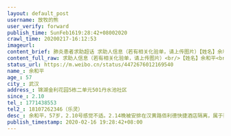 ```yaml
---
layout: default_post
username: 放牧的熊
user_verify: forward
publish_time: SunFeb1619:28:42+08002020
crawl_time: 20200217-16:12:53
imageurl: 
content_brief: 肺炎患者求助超话 求助人信息（若有相关化验单，请上传图片）【姓名】余和平【年龄】57【所在城市】武汉【所在小区、社区】锦湖金利花园5栋二单元501丹水池社区【患病时间】2.10【联系方式】1771438553【其他紧急联系人】18107262346（乐灵）【病情描述】余和平，57岁，2.10号感觉不适。 ...全文
content_full_raw: 求助人信息（若有相关化验单，请上传图片）<br/>【姓名】余和平<br/>【年龄】57<br/>【所在城市】武汉<br/>【所在小区、社区】锦湖金利花园5栋二单元501<br/>丹水池社区<br/>【患病时间】2.10<br/>【联系方式】1771438553<br/>【其他紧急联系人】18107262346（乐灵）<br/>【病情描述】<br/>余和平，57岁，2.10号感觉不适。2.14晚被安排在汉黄路佰利德快捷酒店隔离，属于疑似患者，2.15做核酸检测还未出结果，连续5天出现心跳快心慌，全身无力，胸闷气短症状，患者1.20号检查低钾2.6，本身还有高血压，请求送医院检查。<br/>另她老公乐小金就是早期新冠患者，先在汉口医院治疗后转到金银潭医院，救治不及时，1月23号那天就走了，这半个月来我们都过在哀痛和恐惧中，现在他老婆也疑是新冠病情，到处电话打到了，都还只是安排再酒店隔离，谢谢请有能力的朋友们帮帮忙，现在家里还有个20岁的儿子一人在家，谢天谢地儿子现在还没不良反应，谢谢好心人<adata-url="http://t.cn/RzBhKs8"href="http://weibo.com/p/100101B2094450D569ABFE4892"data-hide=""><spanclass='url-icon'><imgstyle='width:1rem;height:1rem'src='https://h5.sinaimg.cn/upload/2015/09/25/3/timeline_card_small_location_default.png'></span><spanclass="surl-text">武汉·后湖</span></a>
status_url: https://m.weibo.cn/status/4472676012169540
name_: 余和平
age_: 57
city_: 武汉
address_: 锦湖金利花园5栋二单元501丹水池社区
since_: 2.10
tel_: 1771438553
tel2_: 18107262346（乐灵）
desc_: 余和平，57岁，2.10号感觉不适。2.14晚被安排在汉黄路佰利德快捷酒店隔离，属于疑似患者，2.15做核酸检测还未出结果，连续5天出现心跳快心慌，全身无力，胸闷气短症状，患者1.20号检查低钾2.6，本身还有高血压，请求送医院检查。另她老公乐小金就是早期新冠患者，先在汉口医院治疗后转到金银潭医院，救治不及时，1月23号那天就走了，这半个月来我们都过在哀痛和恐惧中，现在他老婆也疑是新冠病情，到处电话打到了，都还只是安排再酒店隔离，谢谢请有能力的朋友们帮帮忙，现在家里还有个20岁的儿子一人在家，谢天谢地儿子现在还没不良反应，谢谢好心人<adata-url="http//t.cn/RzBhKs8"href="http//weibo.com/p/100101B2094450D569ABFE4892"data-hide=""><spanclass='url-icon'><imgstyle='width1rem;height1rem'src='https//h5.sinaimg.cn/upload/2015/09/25/3/timeline_card_small_location_default.png'></span><spanclass="surl-text">武汉·后湖</span></a>
publish_timestamp: 2020-02-16 19:28:42+08:00
---
```

